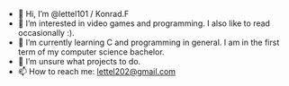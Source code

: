 - 👋 Hi, I’m @lettel101 / Konrad.F
- 👀 I’m interested in video games and programming. I also like to read occasionally :).
- 🌱 I’m currently learning C and programming in general. I am in the first term of my computer science bachelor.
- 💞️ I’m unsure what projects to do.
- 📫 How to reach me: lettel202@gmail.com 

<!---
lettel101/lettel101 is a ✨ special ✨ repository because its `README.md` (this file) appears on your GitHub profile.
You can click the Preview link to take a look at your changes.
--->
